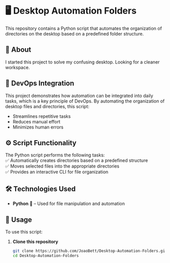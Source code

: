 # 🖥️ Desktop Automation Folders  

This repository contains a Python script that automates the organization of directories on the desktop based on a predefined folder structure.  

## 📌 About  

I started this project to solve my confusing desktop. Looking for a cleaner workspace. 

## 🚀 DevOps Integration  

This project demonstrates how automation can be integrated into daily tasks, which is a key principle of DevOps. By automating the organization of desktop files and directories, this script:  
- Streamlines repetitive tasks  
- Reduces manual effort  
- Minimizes human errors  

## ⚙️ Script Functionality  

The Python script performs the following tasks:  
✅ Automatically creates directories based on a predefined structure  
✅ Moves selected files into the appropriate directories  
✅ Provides an interactive CLI for file organization  

## 🛠️ Technologies Used  

- **Python** 🐍 – Used for file manipulation and automation  

## 🔧 Usage  

To use this script:  

1. **Clone this repository**  
   ```bash
   git clone https://github.com/JoaoBett/Desktop-Automation-Folders.git
   cd Desktop-Automation-Folders